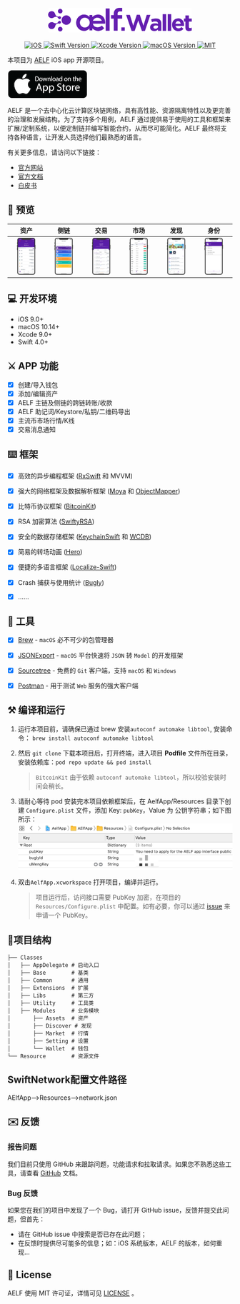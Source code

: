 
<p align="center">
    <img src="images/logo.png"/>
    <br>
    <br>
	 <a href="https://developer.apple.com/iOS">
       <img src="https://img.shields.io/badge/platforms-iOS-lightgrey.svg" alt="iOS">
    </a>
    <a href="https://swift.org">
		<img src="https://img.shields.io/badge/Swift-5.1-orange.svg" alt="Swift Version">
    </a>
	<a href="https://developer.apple.com/xcode">
		<img src="https://img.shields.io/badge/Xcode-10.2.1-blue.svg" alt="Xcode Version">
    </a>
    <a href="https://developer.apple.com/macOS">
       <img src="https://img.shields.io/badge/macOS-10.14-blue.svg" alt="macOS Version">
    </a>
	<a href="https://opensource.org/licenses/MIT">
		<img src="https://img.shields.io/badge/licenses-MIT-red.svg" alt="MIT">
    </a>
</p>

本项目为 [AELF](https://aelf.io) iOS app 开源项目。

[![](images/download.png)](https://apps.apple.com/us/app/crypto-aelf-wallet/id1507344137?l=zh&ls=1)

AELF 是一个去中心化云计算区块链网络，具有高性能、资源隔离特性以及更完善的治理和发展结构。为了支持多个用例，AELF 通过提供易于使用的工具和框架来扩展/定制系统，以便定制链并编写智能合约，从而尽可能简化。AELF 最终将支持各种语言，让开发人员选择他们最熟悉的语言。

有关更多信息，请访问以下链接：

* [官方网站](https://aelf.io)
* [官方文档](https://docs.aelf.io/v/dev/)
* [白皮书](https://grid.hoopox.com/aelf_whitepaper_EN.pdf?v=1) 

## 📱 预览

|资产|侧链|交易|市场|发现|身份|
|:---:|:---:|:---:|:---:|:---:|:---:|
|<img src="images/01.png" width="60%">|<img src="images/02.png" width="60%">|<img src="images/03.png" width="60%">|<img src="images/04.png" width="60%">|<img src="images/05.png" width="60%">|<img src="images/06.png" width="60%">|


## 💻 开发环境

- iOS 9.0+
- macOS 10.14+ 
- Xcode 9.0+
- Swift 4.0+

## ⚔️ APP 功能

- [x] 创建/导入钱包
- [x] 添加/编辑资产
- [x] AELF 主链及侧链的跨链转账/收款
- [x] AELF 助记词/Keystore/私钥/二维码导出
- [x] 主流币市场行情/K线
- [x] 交易消息通知

## ⌨️ 框架

- [x] 高效的异步编程框架 ([RxSwift](https://github.com/ReactiveX/RxSwift) 和 MVVM)
- [x] 强大的网络框架及数据解析框架 ([Moya](https://github.com/Moya/Moya) 和 [ObjectMapper](https://github.com/tristanhimmelman/ObjectMapper))
- [x] 比特币协议框架 ([BitcoinKit](https://github.com/yenom/BitcoinKit))
- [x] RSA 加密算法 ([SwiftyRSA](https://github.com/TakeScoop/SwiftyRSA))
- [x] 安全的数据存储框架 ([KeychainSwift](https://github.com/evgenyneu/keychain-swift) 和 [WCDB](https://github.com/Tencent/wcdb))
- [x] 简易的转场动画 ([Hero](https://github.com/HeroTransitions/Hero))
- [x] 便捷的多语言框架 ([Localize-Swift](https://github.com/marmelroy/Localize-Swift))
-  [x]  Crash 捕获与使用统计 ([Bugly](https://bugly.qq.com/v2/))
- [x] ……


## 🔧 工具
- [x] [Brew](https://github.com/Homebrew/brew) - `macOS` 必不可少的包管理器
- [x] [JSONExport](https://github.com/Ahmed-Ali/JSONExport) - `macOS` 平台快速将 `JSON` 转 `Model` 的开发框架
- [x] [Sourcetree](https://www.sourcetreeapp.com) - 免费的 `Git` 客户端，支持 `macOS` 和 `Windows`
- [x] [Postman](https://www.getpostman.com) - 用于测试 `Web` 服务的强大客户端


## ⚒ 编译和运行

1. 运行本项目前，请确保已通过 brew 安装`autoconf automake libtool`, 安装命令： `brew install autoconf automake libtool`

2. 然后 `git clone` 下载本项目后，打开终端，进入项目 **Podfile** 文件所在目录，安装依赖库：`pod repo update && pod install`

	> `BitcoinKit` 由于依赖 `autoconf automake libtool`，所以校验安装时间会稍长。

3. 请耐心等待 pod 安装完本项目依赖框架后，在 AelfApp/Resources 目录下创建 `Configure.plist` 文件，添加 Key: `pubKey`，Value 为 公钥字符串；如下图所示：
![](images/plist.png)

4. 双击`AelfApp.xcworkspace` 打开项目，编译并运行。

	> 项目运行后，访问接口需要 PubKey 加密，在项目的 `Resources/Configure.plist` 中配置。如有必要，你可以通过 [issue](https://github.com/AElfProject/aelf-wallet-ios/issues) 来申请一个 PubKey。

## 📁项目结构

```
├── Classes
│   ├── AppDelegate	# 启动入口
│   ├── Base		# 基类
│   ├── Common		# 通用
│   ├── Extensions	# 扩展
│   ├── Libs		# 第三方
│   ├── Utility		# 工具类
│   ├── Modules		# 业务模块
│   	├── Assets	# 资产
│   	├── Discover # 发现
│   	├── Market	# 行情
│   	├── Setting	# 设置
│   	└── Wallet	# 钱包
└── Resource		# 资源文件
```
## SwiftNetwork配置文件路径
AElfApp-->Resources-->network.json

## ✉️ 反馈

### 报告问题

我们目前只使用 GitHub 来跟踪问题，功能请求和拉取请求。如果您不熟悉这些工具，请查看 [GitHub](https://help.github.com/en) 文档。 

### Bug 反馈

如果您在我们的项目中发现了一个 Bug，请打开 GitHub issue，反馈并提交此问题，但首先：

* 请在 GitHub issue 中搜索是否已存在此问题；
* 在反馈时提供尽可能多的信息；如：iOS 系统版本，AELF 的版本，如何重现...


## 📄 License	

AELF 使用 MIT 许可证，详情可见 [LICENSE](LICENSE) 。
